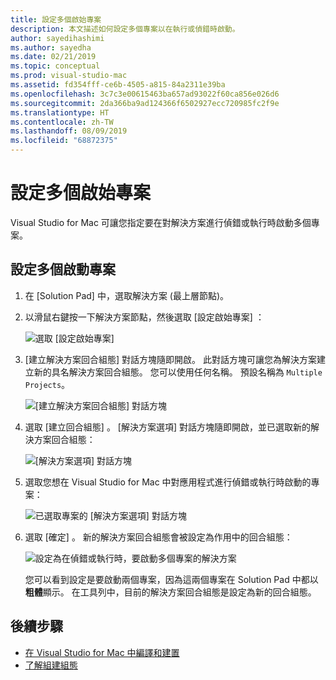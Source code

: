 ```yaml
---
title: 設定多個啟始專案
description: 本文描述如何設定多個專案以在執行或偵錯時啟動。
author: sayedihashimi
ms.author: sayedha
ms.date: 02/21/2019
ms.topic: conceptual
ms.prod: visual-studio-mac
ms.assetid: fd354fff-ce6b-4505-a815-84a2311e39ba
ms.openlocfilehash: 3c7c3e00615463ba657ad93022f60ca856e026d6
ms.sourcegitcommit: 2da366ba9ad124366f6502927ecc720985fc2f9e
ms.translationtype: HT
ms.contentlocale: zh-TW
ms.lasthandoff: 08/09/2019
ms.locfileid: "68872375"
---
```

# <a name="set-multiple-startup-projects"></a>設定多個啟始專案

Visual Studio for Mac 可讓您指定要在對解決方案進行偵錯或執行時啟動多個專案。

## <a name="to-set-multiple-startup-projects"></a>設定多個啟動專案

1. 在 [Solution Pad] 中，選取解決方案 (最上層節點)。

2. 以滑鼠右鍵按一下解決方案節點，然後選取 [設定啟始專案]  ：

   ![選取 [設定啟始專案]](media/startup-proj-ctx-menu.png)

3. [建立解決方案回合組態]  對話方塊隨即開啟。 此對話方塊可讓您為解決方案建立新的具名解決方案回合組態。 您可以使用任何名稱。 預設名稱為 `Multiple Projects`。

   ![[建立解決方案回合組態] 對話方塊](media/create-sln-run-config.png)

4. 選取 [建立回合組態]  。 [解決方案選項]  對話方塊隨即開啟，並已選取新的解決方案回合組態：

   ![[解決方案選項] 對話方塊](media/sln-options-run-config-multi-projects.png)

5. 選取您想在 Visual Studio for Mac 中對應用程式進行偵錯或執行時啟動的專案：

   ![已選取專案的 [解決方案選項] 對話方塊](media/sln-options-run-config-multi-projects-configured.png)

6. 選取 [確定]  。 新的解決方案回合組態會被設定為作用中的回合組態：

   ![設定為在偵錯或執行時，要啟動多個專案的解決方案](media/startup-project-configured.png)

   您可以看到設定是要啟動兩個專案，因為這兩個專案在 Solution Pad 中都以**粗體**顯示。 在工具列中，目前的解決方案回合組態是設定為新的回合組態。

## <a name="next-steps"></a>後續步驟

- [在 Visual Studio for Mac 中編譯和建置](compiling-and-building.md)
- [了解組建組態](configurations.md)
